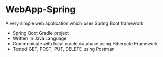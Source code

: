 ﻿# WebApp-Spring

A very simple web application which uses Spring Boot framework
- Spring Boot Gradle project
- Written in Java Language
- Communicate with local oracle database using Hibernate Framework
- Tested GET, POST, PUT, DELETE using Postman
